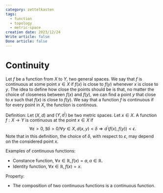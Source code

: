 ```yaml
---
category: zettelkasten
tags:
  - function
  - topology
  - metric-space
creation date: 2023/12/24
Write article: false
Done article: false
---
```

# Continuity

Let $f$ be a function from $X$ to $Y$, two general spaces. We say that $f$ is continuous at some point $x \in X$ if $f(x)$ is close to $f(y)$ whenever $x$ is close to $y$. 
The idea to define how close the points should be is that, no matter the choice of closeness between $f(x)$ and $f(y)$, we can find a point $y$ that close to $x$ such that $f(x)$ is close to $f(y)$. We say that a function $f$ is continuous if for every point in $X$, the function is continous.

Definition: Let $(X, d)$ and $(Y, d^\prime)$ be two metric spaces. Let $x \in X$. A function $f: X \rightarrow Y$ is continuous at the point $x \in X$ if
$$\forall \varepsilon > 0, \exists \delta > 0 / \forall y \in X, d(x, y) < \delta \Longrightarrow  d^\prime(f(x), f(y)) < \epsilon.$$ Note that in this definition, the choice of $\delta$, with respect to $\varepsilon$, may depend on the considered point $x$.

Examples of continuous functions:
- Constance function, $\forall x \in \mathbb{R}, f(x) = a, a \in \mathbb{R}$.
- Identity function, $\forall x \in \mathbb{R}, f(x) = x$.

Property:
- The composition of two continuous functions is a continuous function.